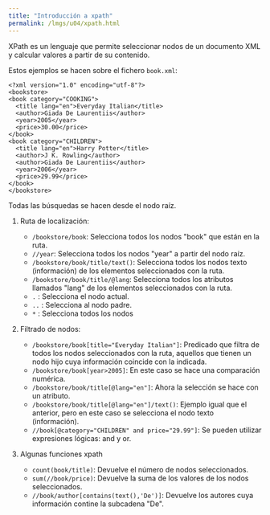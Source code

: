 ```yaml
---
title: "Introducción a xpath"
permalink: /lmgs/u04/xpath.html
---
```


XPath es un lenguaje que permite seleccionar nodos de un documento XML y calcular valores a partir de su contenido.

Estos ejemplos se hacen sobre el fichero `book.xml`:

	<?xml version="1.0" encoding="utf-8"?>
	<bookstore>
	<book category="COOKING">
	  <title lang="en">Everyday Italian</title>
	  <author>Giada De Laurentiis</author>
	  <year>2005</year>
	  <price>30.00</price>
	</book>
	<book category="CHILDREN">
	  <title lang="en">Harry Potter</title>
	  <author>J K. Rowling</author>
	  <author>Giada De Laurentiis</author>
	  <year>2006</year>
	  <price>29.99</price>
	</book>
	</bookstore>

Todas las búsquedas se hacen desde el nodo raíz.

1. Ruta de localización:

	* `/bookstore/book`: Selecciona todos los nodos "book" que están en la ruta.
	* `//year`: Selecciona todos los nodos "year" a partir del nodo raíz.
	* `/bookstore/book/title/text()`: Selecciona todos los nodos texto (información) de los elementos seleccionados con la ruta.
	* `/bookstore/book/title/@lang`: Selecciona todos los atributos llamados "lang" de los elementos seleccionados con la ruta.
	* `.` : Selecciona el nodo actual.
	* `..` : Selecciona al nodo padre.
	* `*` : Selecciona todos los nodos

2. Filtrado de nodos:

	* `/bookstore/book[title="Everyday Italian"]`: Predicado que filtra de todos los nodos seleccionados con la ruta, aquellos que tienen un nodo hijo cuya información coincide con la indicada.
	* `/bookstore/book[year>2005]`: En este caso se hace una comparación numérica.
	* `/bookstore/book/title[@lang="en"]`: Ahora la selección se hace con un atributo.
	* `/bookstore/book/title[@lang="en"]/text()`: Ejemplo igual que el anterior, pero en este caso se selecciona el nodo texto (información).
	* `//book[@category="CHILDREN" and price="29.99"]`: Se pueden utilizar expresiones lógicas: and y or.

3. Algunas funciones xpath

	* `count(book/title)`: Devuelve el número de nodos seleccionados.
	* `sum(//book/price)`: Devuelve la suma de los valores de los nodos seleccionados.
	* `//book/author[contains(text(),'De')]`: Devuelve los autores cuya información contine la subcadena "De".